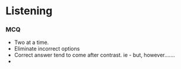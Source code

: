 # Listening

### MCQ
  - Two at a time.
  - Eliminate incorrect options
  - Correct answer tend to come after contrast. ie - but, however.......
  - 
